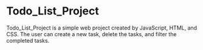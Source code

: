 # Todo_List_Project
Todo_List_Project is a simple web project created by JavaScript, HTML, and CSS. The user can create a new task, delete the tasks, and filter the completed tasks. 
